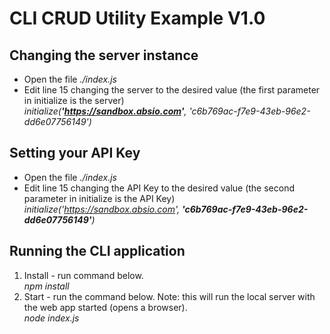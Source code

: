 # CLI CRUD Utility Example V1.0
 
## Changing the server instance
* Open the file _./index.js_
* Edit line 15 changing the server to the desired value (the first parameter in initialize is the server)<br>
_initialize(**'https://sandbox.absio.com'**, 'c6b769ac-f7e9-43eb-96e2-dd6e07756149')_
 
## Setting your API Key
* Open the file _./index.js_
* Edit line 15 changing the API Key to the desired value (the second parameter in initialize is the API Key)
_initialize('https://sandbox.absio.com', **'c6b769ac-f7e9-43eb-96e2-dd6e07756149'**)_
 

## Running the CLI application
1. Install - run command below.<br>
_npm install_
1. Start - run the command below.  Note: this will run the local server with the web app started (opens a browser).<br>
_node index.js_